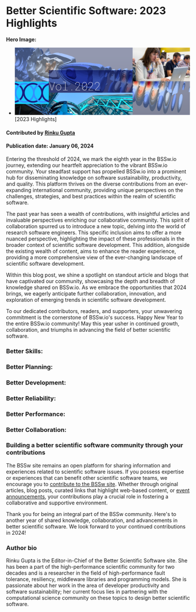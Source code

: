 # Better Scientific Software: 2023 Highlights

**Hero Image:**
- <img src="../../images/Blog_2301_YIRMontage.png" />[2023 Highlights]

#### Contributed by [Rinku Gupta](https://github.com/rinkug "Rinku Gupta GitHub Profile")

#### Publication date: January 06, 2024

Entering the threshold of 2024, we mark the eighth year in the BSSw.io journey, extending our heartfelt appreciation to the vibrant BSSw.io community. Your steadfast support has propelled BSSw.io into a prominent hub for disseminating knowledge on software sustainability, productivity, and quality. This platform thrives on the diverse contributions from an ever-expanding international community, providing unique perspectives on the challenges, strategies, and best practices within the realm of scientific software.

The past year has seen a wealth of contributions, with insightful articles and invaluable perspectives enriching our collaborative community. This spirit of collaboration spurred us to introduce a new topic, delving into the world of research software engineers. This specific inclusion aims to offer a more nuanced perspective, highlighting the impact of these professionals in the broader context of scientific software development. This addition, alongside the existing wealth of content, aims to enhance the reader experience, providing a more comprehensive view of the ever-changing landscape of scientific software development.

Within this blog post, we shine a spotlight on standout article and blogs that have captivated our community, showcasing the depth and breadth of knowledge shared on BSSw.io. As we embrace the opportunities that 2024 brings, we eagerly anticipate further collaboration, innovation, and exploration of emerging trends in scientific software development.

To our dedicated contributors, readers, and supporters, your unwavering commitment is the cornerstone of BSSw.io's success. Happy New Year to the entire BSSw.io community! May this year usher in continued growth, collaboration, and triumphs in advancing the field of better scientific software.


### Better Skills:

### Better Planning:

### Better Development:


### Better Reliability:

### Better Performance:

### Better Collaboration:

### Building a better scientific software community through your contributions

The BSSw site remains an open platform for sharing information and experiences related to scientific software issues. If you possess expertise or experiences that can benefit other scientific software teams, we encourage you to [contribute to the BSSw site](https://bssw.io/pages/what-to-contribute-content-for-better-scientific-software). Whether through original articles, blog posts, curated links that highlight web-based content, or [event announcements](https://bssw.io/events), your contributions play a crucial role in fostering a collaborative and supportive environment.

Thank you for being an integral part of the BSSw community. Here's to another year of shared knowledge, collaboration, and advancements in better scientific software. We look forward to your continued contributions in 2024!


### Author bio
Rinku Gupta is the Editor-in-Chief of the Better Scientific Software site. She has been a part of the high-performance scientific community for two decades and is a researcher in the field of high-performance fault tolerance, resiliency, middleware libraries and programming models. She is passionate about her work in the area of developer productivity and software sustainability; her current focus lies in partnering with the computational science community on these topics to design better scientific software.

<!---
Publish: yes
Track: community
Pinned: no
RSS Update: 2023-01-11
Topics: projects and organizations
--->

